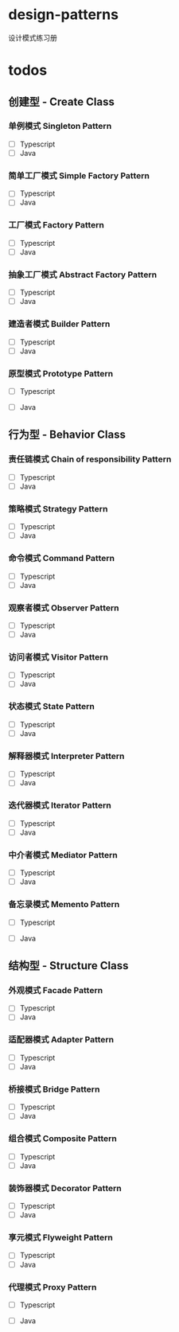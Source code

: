 # design-patterns

设计模式练习册

# todos
## 创建型 - Create Class
### 单例模式 Singleton Pattern
- [ ] Typescript
- [ ] Java

### 简单工厂模式 Simple Factory Pattern
- [ ] Typescript
- [ ] Java

### 工厂模式 Factory Pattern
- [ ] Typescript
- [ ] Java

### 抽象工厂模式 Abstract Factory Pattern
- [ ] Typescript
- [ ] Java

### 建造者模式 Builder Pattern
- [ ] Typescript
- [ ] Java

### 原型模式 Prototype Pattern
- [ ] Typescript
- [ ] Java


## 行为型 - Behavior Class
### 责任链模式 Chain of responsibility Pattern
- [ ] Typescript
- [ ] Java

### 策略模式 Strategy Pattern
- [ ] Typescript
- [ ] Java

### 命令模式 Command Pattern
- [ ] Typescript
- [ ] Java

### 观察者模式 Observer Pattern
- [ ] Typescript
- [ ] Java

### 访问者模式 Visitor Pattern
- [ ] Typescript
- [ ] Java

### 状态模式 State Pattern
- [ ] Typescript
- [ ] Java

### 解释器模式 Interpreter Pattern
- [ ] Typescript
- [ ] Java

### 迭代器模式 Iterator Pattern
- [ ] Typescript
- [ ] Java

### 中介者模式 Mediator Pattern
- [ ] Typescript
- [ ] Java

### 备忘录模式 Memento Pattern
- [ ] Typescript
- [ ] Java


## 结构型 - Structure Class
### 外观模式 Facade Pattern
- [ ] Typescript
- [ ] Java

### 适配器模式 Adapter Pattern
- [ ] Typescript
- [ ] Java

### 桥接模式 Bridge Pattern
- [ ] Typescript
- [ ] Java

### 组合模式 Composite Pattern
- [ ] Typescript
- [ ] Java

### 装饰器模式 Decorator Pattern
- [ ] Typescript
- [ ] Java

### 享元模式 Flyweight Pattern
- [ ] Typescript
- [ ] Java

### 代理模式 Proxy Pattern
- [ ] Typescript
- [ ] Java

